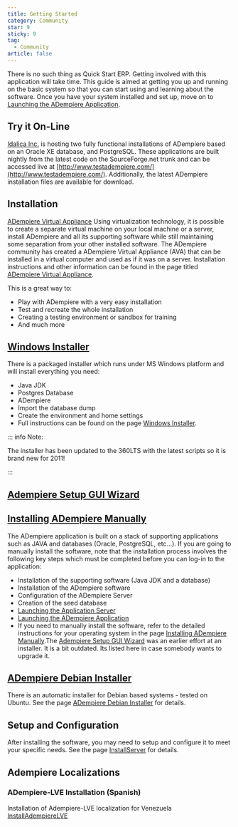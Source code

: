 ```yaml
---
title: Getting Started
category: Community
star: 9
sticky: 9
tag:
  - Community
article: false
---
```


There is no such thing as Quick Start ERP. Getting involved with this application will take time. This guide is aimed at getting you up and running on the basic system so that you can start using and learning about the software. Once you have your system installed and set up, move on to [Launching the ADempiere Application](launching-the-adempiere-application.md).

## Try it On-Line

[Idalica Inc.](http://www.idalica.com/) is hosting two fully functional installations of ADempiere based on an Oracle XE database, and PostgreSQL. These applications are built nightly from the latest code on the SourceForge.net trunk and can be accessed live at [http://www.testadempiere.com/](http://www.testadempiere.com/). Additionally, the latest ADempiere installation files are available for download.

## Installation

[ADempiere Virtual Appliance](adempiere-virtual-appliance.md)
Using virtualization technology, it is possible to create a separate virtual machine on your local machine or a server, install ADempiere and all its supporting software while still maintaining some separation from your other installed software. The ADempiere community has created a ADempiere Virtual Appliance (AVA) that can be installed in a virtual computer and used as if it was on a server. Installation instructions and other information can be found in the page titled [ADempiere Virtual Appliance](adempiere-virtual-appliance.md).

This is a great way to:

- Play with ADempiere with a very easy installation
- Test and recreate the whole installation
- Creating a testing environment or sandbox for training
- And much more

## [Windows Installer](windows-installer.md)

There is a packaged installer which runs under MS Windows platform and will install everything you need:

- Java JDK
- Postgres Database
- ADempiere
- Import the database dump
- Create the environment and home settings
- Full instructions can be found on the page [Windows Installer](windows-installer.md).

::: info Note:

The installer has been updated to the 360LTS with the latest scripts so it is brand new for 2011!

:::

## [Adempiere Setup GUI Wizard](adempiere-setup-gui-wizard.md)

## [Installing ADempiere Manually](installing-adempiere-manually.md)

The ADempiere application is built on a stack of supporting applications such as JAVA and databases (Oracle, PostgreSQL, etc...). If you are going to manually install the software, note that the installation process involves the following key steps which must be completed before you can log-in to the application:

- Installation of the supporting software (Java JDK and a database)
- Installation of the ADempiere software
- Configuration of the ADempiere Server
- Creation of the seed database
- [Launching the Application Server](a)
- [Launching the ADempiere Application](launching-the-adempiere-application.md)
- If you need to manually install the software, refer to the detailed instructions for your operating system in the page [Installing ADempiere Manually](installing-adempiere-manually.md).The [Adempiere Setup GUI Wizard](adempiere-setup-gui-wizard.md) was an earlier effort at an installer. It is a bit outdated. Its listed here in case somebody wants to upgrade it.

## [ADempiere Debian Installer](adempiere-debian-installer.md)

There is an automatic installer for Debian based systems - tested on Ubuntu. See the page [ADempiere Debian Installer](http://globalqss.com/wiki/index.php/ADempiere_Debian_Installer) for details.

## Setup and Configuration

After installing the software, you may need to setup and configure it to meet your specific needs. See the page [InstallServer](application-server-installation-setup.md) for details.

## Adempiere Localizations

### ADempiere-LVE Installation (Spanish)

Installation of Adempiere-LVE localization for Venezuela [InstallAdempiereLVE](a)